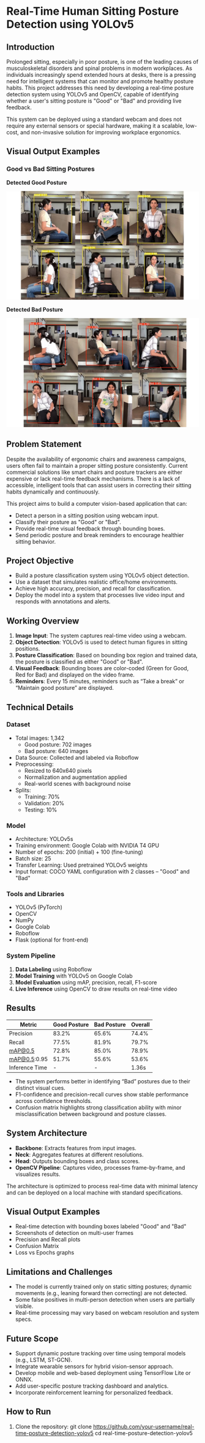 # Real-Time Human Sitting Posture Detection using YOLOv5

## Introduction

Prolonged sitting, especially in poor posture, is one of the leading causes of musculoskeletal disorders and spinal problems in modern workplaces. As individuals increasingly spend extended hours at desks, there is a pressing need for intelligent systems that can monitor and promote healthy posture habits. This project addresses this need by developing a real-time posture detection system using YOLOv5 and OpenCV, capable of identifying whether a user's sitting posture is "Good" or "Bad" and providing live feedback.

This system can be deployed using a standard webcam and does not require any external sensors or special hardware, making it a scalable, low-cost, and non-invasive solution for improving workplace ergonomics.

## Visual Output Examples

### Good vs Bad Sitting Postures

**Detected Good Posture**

![Good Sitting Posture](https://github.com/aditiaherr/Human-Sitting-Posture-Detection-Using-Deep-Learning/blob/main/Sitting_Good.png?raw=true)

**Detected Bad Posture**

![Bad Sitting Posture](https://github.com/aditiaherr/Human-Sitting-Posture-Detection-Using-Deep-Learning/blob/main/Sitting_Bad.png?raw=true)


## Problem Statement

Despite the availability of ergonomic chairs and awareness campaigns, users often fail to maintain a proper sitting posture consistently. Current commercial solutions like smart chairs and posture trackers are either expensive or lack real-time feedback mechanisms. There is a lack of accessible, intelligent tools that can assist users in correcting their sitting habits dynamically and continuously.

This project aims to build a computer vision-based application that can:
- Detect a person in a sitting position using webcam input.
- Classify their posture as "Good" or "Bad".
- Provide real-time visual feedback through bounding boxes.
- Send periodic posture and break reminders to encourage healthier sitting behavior.

## Project Objective

- Build a posture classification system using YOLOv5 object detection.
- Use a dataset that simulates realistic office/home environments.
- Achieve high accuracy, precision, and recall for classification.
- Deploy the model into a system that processes live video input and responds with annotations and alerts.

## Working Overview

1. **Image Input**: The system captures real-time video using a webcam.
2. **Object Detection**: YOLOv5 is used to detect human figures in sitting positions.
3. **Posture Classification**: Based on bounding box region and trained data, the posture is classified as either "Good" or "Bad".
4. **Visual Feedback**: Bounding boxes are color-coded (Green for Good, Red for Bad) and displayed on the video frame.
5. **Reminders**: Every 15 minutes, reminders such as “Take a break” or “Maintain good posture” are displayed.

## Technical Details

### Dataset

- Total images: 1,342
  - Good posture: 702 images
  - Bad posture: 640 images
- Data Source: Collected and labeled via Roboflow
- Preprocessing:
  - Resized to 640x640 pixels
  - Normalization and augmentation applied
  - Real-world scenes with background noise
- Splits:
  - Training: 70%
  - Validation: 20%
  - Testing: 10%

### Model

- Architecture: YOLOv5s
- Training environment: Google Colab with NVIDIA T4 GPU
- Number of epochs: 200 (initial) + 100 (fine-tuning)
- Batch size: 25
- Transfer Learning: Used pretrained YOLOv5 weights
- Input format: COCO YAML configuration with 2 classes – "Good" and "Bad"

### Tools and Libraries

- YOLOv5 (PyTorch)
- OpenCV
- NumPy
- Google Colab
- Roboflow
- Flask (optional for front-end)

### System Pipeline

1. **Data Labeling** using Roboflow
2. **Model Training** with YOLOv5 on Google Colab
3. **Model Evaluation** using mAP, precision, recall, F1-score
4. **Live Inference** using OpenCV to draw results on real-time video

## Results

| Metric        | Good Posture | Bad Posture | Overall |
|---------------|--------------|-------------|---------|
| Precision     | 83.2%        | 65.6%       | 74.4%   |
| Recall        | 77.5%        | 81.9%       | 79.7%   |
| mAP@0.5       | 72.8%        | 85.0%       | 78.9%   |
| mAP@0.5:0.95  | 51.7%        | 55.6%       | 53.6%   |
| Inference Time| -            | -           | 1.36s   |

- The system performs better in identifying “Bad” postures due to their distinct visual cues.
- F1-confidence and precision-recall curves show stable performance across confidence thresholds.
- Confusion matrix highlights strong classification ability with minor misclassification between background and posture classes.

## System Architecture

- **Backbone**: Extracts features from input images.
- **Neck**: Aggregates features at different resolutions.
- **Head**: Outputs bounding boxes and class scores.
- **OpenCV Pipeline**: Captures video, processes frame-by-frame, and visualizes results.

The architecture is optimized to process real-time data with minimal latency and can be deployed on a local machine with standard specifications.

## Visual Output Examples

- Real-time detection with bounding boxes labeled "Good" and "Bad"
- Screenshots of detection on multi-user frames
- Precision and Recall plots
- Confusion Matrix
- Loss vs Epochs graphs

## Limitations and Challenges

- The model is currently trained only on static sitting postures; dynamic movements (e.g., leaning forward then correcting) are not detected.
- Some false positives in multi-person detection when users are partially visible.
- Real-time processing may vary based on webcam resolution and system specs.

## Future Scope

- Support dynamic posture tracking over time using temporal models (e.g., LSTM, ST-GCN).
- Integrate wearable sensors for hybrid vision-sensor approach.
- Develop mobile and web-based deployment using TensorFlow Lite or ONNX.
- Add user-specific posture tracking dashboard and analytics.
- Incorporate reinforcement learning for personalized feedback.

## How to Run

1. Clone the repository:
git clone https://github.com/your-username/real-time-posture-detection-yolov5
cd real-time-posture-detection-yolov5
